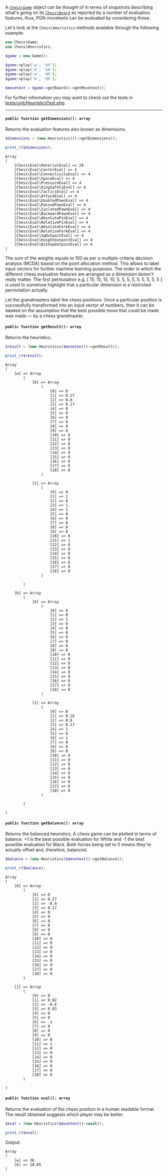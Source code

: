 A [`Chess\Game`](https://php-chess.readthedocs.io/en/latest/game/) object can be thought of in terms of snapshots describing what's going on its [`Chess\Board`](https://php-chess.readthedocs.io/en/latest/board/) as reported by a number of evaluation features, thus, PGN movetexts can be evaluated by considering those.

Let's look at the `Chess\Heuristics` methods available through the following example:

```php
use Chess\Game;
use Chess\Heuristics;

$game = new Game();

$game->play('w', 'e4');
$game->play('b', 'e6');
$game->play('w', 'd4');
$game->play('b', 'd5');

$movetext = $game->getBoard()->getMovetext();
```

For further information you may want to check out the tests in [tests/unit/HeuristicsTest.php](https://github.com/chesslablab/php-chess/blob/master/tests/unit/HeuristicsTest.php).

---

#### `public function getDimensions(): array`

Returns the evaluation features also known as dimensions.

```php
$dimensions = (new Heuristics())->getDimensions();

print_r($dimensions);
```
```text
Array
(
    [Chess\Eval\MaterialEval] => 28
    [Chess\Eval\CenterEval] => 4
    [Chess\Eval\ConnectivityEval] => 4
    [Chess\Eval\SpaceEval] => 4
    [Chess\Eval\PressureEval] => 4
    [Chess\Eval\KingSafetyEval] => 4
    [Chess\Eval\TacticsEval] => 4
    [Chess\Eval\AttackEval] => 4
    [Chess\Eval\DoubledPawnEval] => 4
    [Chess\Eval\PassedPawnEval] => 4
    [Chess\Eval\IsolatedPawnEval] => 4
    [Chess\Eval\BackwardPawnEval] => 4
    [Chess\Eval\AbsolutePinEval] => 4
    [Chess\Eval\RelativePinEval] => 4
    [Chess\Eval\AbsoluteForkEval] => 4
    [Chess\Eval\RelativeForkEval] => 4
    [Chess\Eval\SqOutpostEval] => 4
    [Chess\Eval\KnightOutpostEval] => 4
    [Chess\Eval\BishopOutpostEval] => 4
)
```

The sum of the weights equals to 100 as per a multiple-criteria decision analysis (MCDA) based on the point allocation method. This allows to label input vectors for further machine learning purposes. The order in which the different chess evaluation features are arranged as a dimension doesn't really matter. The first permutation e.g. [ 15, 15, 15, 10, 5, 5, 5, 5, 5, 5, 5, 5, 5 ] is used to somehow highlight that a particular dimension is a restricted permutation actually.

Let the grandmasters label the chess positions. Once a particular position is successfully transformed into an input vector of numbers, then it can be labeled on the assumption that the best possible move that could be made was made — by a chess grandmaster.

#### `public function getResult(): array`

Returns the heuristics.

```php
$result = (new Heuristics($movetext))->getResult();

print_r($result);
```
```text
Array
(
    [w] => Array
        (
            [0] => Array
                (
                    [0] => 0
                    [1] => 0.27
                    [2] => 0.6
                    [3] => 0.17
                    [4] => 0
                    [5] => 0
                    [6] => 0
                    [7] => 0
                    [8] => 0
                    [9] => 0
                    [10] => 0
                    [11] => 0
                    [12] => 0
                    [13] => 0
                    [14] => 0
                    [15] => 0
                    [16] => 0
                    [17] => 0
                    [18] => 0
                )

            [1] => Array
                (
                    [0] => 0
                    [1] => 1
                    [2] => 0
                    [3] => 1
                    [4] => 1
                    [5] => 0
                    [6] => 0
                    [7] => 0
                    [8] => 0
                    [9] => 0
                    [10] => 0
                    [11] => 1
                    [12] => 0
                    [13] => 0
                    [14] => 0
                    [15] => 0
                    [16] => 0
                    [17] => 0
                    [18] => 0
                )

        )

    [b] => Array
        (
            [0] => Array
                (
                    [0] => 0
                    [1] => 0
                    [2] => 1
                    [3] => 0
                    [4] => 0
                    [5] => 0
                    [6] => 0
                    [7] => 0
                    [8] => 0
                    [9] => 0
                    [10] => 0
                    [11] => 0
                    [12] => 0
                    [13] => 0
                    [14] => 0
                    [15] => 0
                    [16] => 0
                    [17] => 0
                    [18] => 0
                )

            [1] => Array
                (
                    [0] => 0
                    [1] => 0.18
                    [2] => 0.6
                    [3] => 0.17
                    [4] => 1
                    [5] => 0
                    [6] => 1
                    [7] => 0
                    [8] => 0
                    [9] => 0
                    [10] => 0
                    [11] => 0
                    [12] => 0
                    [13] => 0
                    [14] => 0
                    [15] => 0
                    [16] => 0
                    [17] => 0
                    [18] => 0
                )

        )

)
```

#### `public function getBalance(): array`

Returns the balanced heuristics. A chess game can be plotted in terms of balance. +1 is the best possible evaluation for White and -1 the best possible evaluation for Black. Both forces being set to 0 means they're actually offset and, therefore, balanced.

```php
$balance = (new Heuristics($movetext))->getBalance();

print_r($balance);
```
```text
Array
(
    [0] => Array
        (
            [0] => 0
            [1] => 0.27
            [2] => -0.4
            [3] => 0.17
            [4] => 0
            [5] => 0
            [6] => 0
            [7] => 0
            [8] => 0
            [9] => 0
            [10] => 0
            [11] => 0
            [12] => 0
            [13] => 0
            [14] => 0
            [15] => 0
            [16] => 0
            [17] => 0
            [18] => 0
        )

    [1] => Array
        (
            [0] => 0
            [1] => 0.82
            [2] => -0.6
            [3] => 0.83
            [4] => 0
            [5] => 0
            [6] => -1
            [7] => 0
            [8] => 0
            [9] => 0
            [10] => 0
            [11] => 1
            [12] => 0
            [13] => 0
            [14] => 0
            [15] => 0
            [16] => 0
            [17] => 0
            [18] => 0
        )

)
```

#### `public function eval(): array`

Returns the evaluation of the chess position in a human readable format. The result obtained suggests which player may be better.

```php
$eval = (new Heuristics($movetext))->eval();

print_r($eval);
```

Output:

```text
Array
(
    [w] => 36
    [b] => 18.65
)
```
